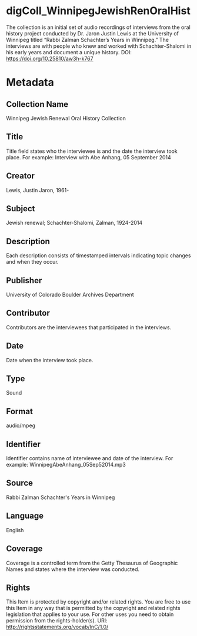 # digColl_WinnipegJewishRenOralHist
The collection is an initial set of audio recordings of interviews from the oral history project conducted by Dr. Jaron Justin Lewis at the University of Winnipeg titled “Rabbi Zalman Schachter’s Years in Winnipeg.” The interviews are with people who knew and worked with Schachter-Shalomi in his early years and document a unique history. DOI: https://doi.org/10.25810/aw3h-k767

# Metadata

## Collection Name
Winnipeg Jewish Renewal Oral History Collection
## Title
Title field states who the interviewee is and the date the interview took place. For example: Interview with Abe Anhang, 05 September 2014
## Creator
Lewis, Justin Jaron, 1961-
## Subject
Jewish renewal; Schachter-Shalomi, Zalman, 1924-2014
## Description
Each description consists of timestamped intervals indicating topic changes and when they occur. 
## Publisher
University of Colorado Boulder Archives Department
## Contributor
Contributors are the interviewees that participated in the interviews.
## Date
Date when the interview took place.
## Type
Sound
## Format
audio/mpeg
## Identifier
Identifier contains name of interviewee and date of the interview. For example: WinnipegAbeAnhang_05Sep52014.mp3 
## Source
Rabbi Zalman Schachter's Years in Winnipeg
## Language
English
## Coverage
Coverage is a controlled term from the Getty Thesaurus of Geographic Names and states where the interview was conducted.
## Rights
This Item is protected by copyright and/or related rights. You are free to use this Item in any way that is permitted by the copyright and related rights legislation that applies to your use. For other uses you need to obtain permission from the rights-holder(s). URI: http://rightsstatements.org/vocab/InC/1.0/
